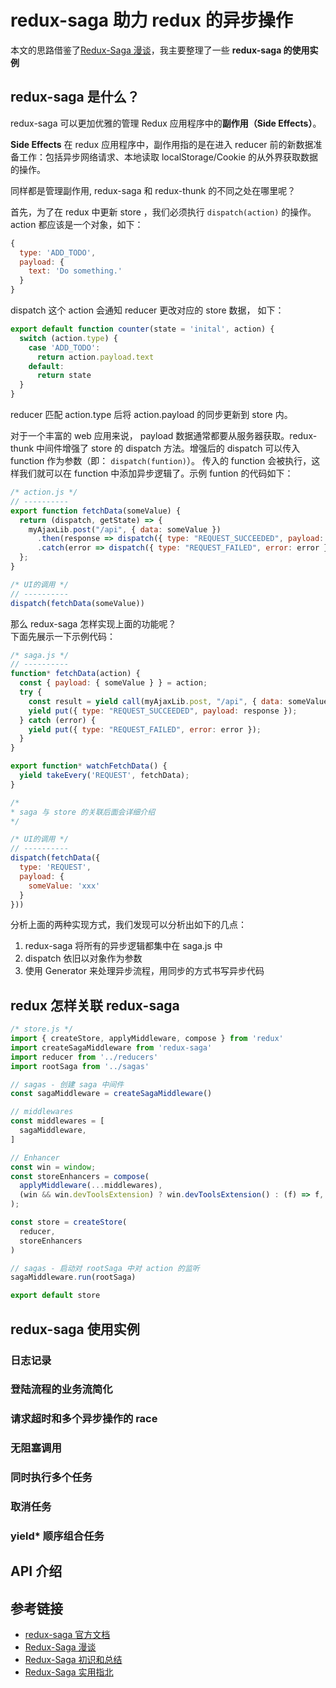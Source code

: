 # redux-saga 助力 redux 的异步操作
本文的思路借鉴了[Redux-Saga 漫谈](https://zhuanlan.zhihu.com/p/35437092?group_id=966592505576407040)，我主要整理了一些 **redux-saga 的使用实例**
## redux-saga 是什么？
redux-saga 可以更加优雅的管理 Redux 应用程序中的**副作用（Side Effects）**。   

**Side Effects**
在 redux 应用程序中，副作用指的是在进入 reducer 前的新数据准备工作：包括异步网络请求、本地读取 localStorage/Cookie 的从外界获取数据的操作。   

同样都是管理副作用, redux-saga 和 redux-thunk 的不同之处在哪里呢？   

首先，为了在 redux 中更新 store ，我们必须执行 `dispatch(action)` 的操作。action 都应该是一个对象，如下：
```js
{
  type: 'ADD_TODO',
  payload: {
    text: 'Do something.'  
  }
}
```
dispatch 这个 action 会通知 reducer 更改对应的 store 数据， 如下：
```js
export default function counter(state = 'inital', action) {
  switch (action.type) {
    case 'ADD_TODO':
      return action.payload.text
    default:
      return state
  }
}
```
reducer 匹配 action.type 后将 action.payload 的同步更新到 store 内。   

对于一个丰富的 web 应用来说， payload 数据通常都要从服务器获取。redux-thunk 中间件增强了 store 的 dispatch 方法。增强后的 dispatch 可以传入 function 作为参数（即： `dispatch(funtion)`）。 传入的 function 会被执行，这样我们就可以在 function 中添加异步逻辑了。示例 funtion 的代码如下：
```js
/* action.js */
// ----------
export function fetchData(someValue) {
  return (dispatch, getState) => {
    myAjaxLib.post("/api", { data: someValue })
      .then(response => dispatch({ type: "REQUEST_SUCCEEDED", payload: response })
      .catch(error => dispatch({ type: "REQUEST_FAILED", error: error });
  };
}

/* UI的调用 */
// ----------
dispatch(fetchData(someValue))

```

那么 redux-saga 怎样实现上面的功能呢？    
下面先展示一下示例代码：   
```js
/* saga.js */
// ----------
function* fetchData(action) {
  const { payload: { someValue } } = action;
  try {
    const result = yield call(myAjaxLib.post, "/api", { data: someValue });
    yield put({ type: "REQUEST_SUCCEEDED", payload: response });
  } catch (error) {
    yield put({ type: "REQUEST_FAILED", error: error });
  }
}

export function* watchFetchData() {
  yield takeEvery('REQUEST', fetchData);
}

/*
* saga 与 store 的关联后面会详细介绍
*/

/* UI的调用 */
// ----------
dispatch(fetchData({
  type: 'REQUEST',
  payload: {
    someValue: 'xxx'
  }
}))
```

分析上面的两种实现方式，我们发现可以分析出如下的几点：
1. redux-saga 将所有的异步逻辑都集中在 saga.js 中
2. dispatch 依旧以对象作为参数
3. 使用 Generator 来处理异步流程，用同步的方式书写异步代码

## redux 怎样关联 redux-saga
```js
/* store.js */
import { createStore, applyMiddleware, compose } from 'redux'
import createSagaMiddleware from 'redux-saga'
import reducer from '../reducers'
import rootSaga from '../sagas'

// sagas - 创建 saga 中间件
const sagaMiddleware = createSagaMiddleware()

// middlewares
const middlewares = [
  sagaMiddleware,
]

// Enhancer
const win = window;
const storeEnhancers = compose(
  applyMiddleware(...middlewares),
  (win && win.devToolsExtension) ? win.devToolsExtension() : (f) => f,
);

const store = createStore(
  reducer,
  storeEnhancers
)

// sagas - 启动对 rootSaga 中对 action 的监听
sagaMiddleware.run(rootSaga)

export default store
```



## redux-saga 使用实例
### 日志记录

### 登陆流程的业务流简化


### 请求超时和多个异步操作的 race


### 无阻塞调用


### 同时执行多个任务

### 取消任务

### yield* 顺序组合任务


## API 介绍

## 参考链接
- [redux-saga 官方文档]()
- [Redux-Saga 漫谈](https://zhuanlan.zhihu.com/p/35437092?group_id=966592505576407040)
- [Redux-Saga 初识和总结](https://juejin.im/post/58eb4100ac502e006c45d5c9)
- [Redux-Saga 实用指北](https://juejin.im/post/5ad83a70f265da503825b2b4)

